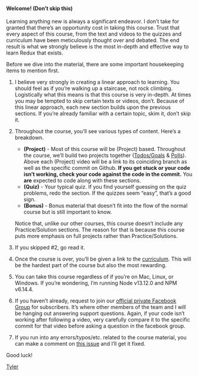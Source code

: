 #### Welcome! (Don’t skip this)

Learning anything new is always a significant endeavor. I don’t take for granted that there’s an opportunity cost in taking this course. Trust that every aspect of this course, from the text and videos to the quizzes and curriculum have been meticulously thought over and debated. The end result is what we strongly believe is the most in-depth and effective way to learn Redux that exists.

Before we dive into the material, there are some important housekeeping items to mention first.

1. I believe very strongly in creating a linear approach to learning. You should feel as if you’re walking up a staircase, not rock climbing. Logistically what this means is that this course is very in-depth. At times you may be tempted to skip certain texts or videos, don’t. Because of this linear approach, each new section builds upon the previous sections. If you’re already familiar with a certain topic, skim it, don’t skip it.

2. Throughout the course, you’ll see various types of content. Here’s a breakdown.

   - **(Project)** - Most of this course will be (Project) based. Throughout the course, we’ll build two projects together ([Todos/Goals](https://github.com/uidotdev/redux-course-1) & [Polls](https://github.com/uidotdev/redux-course-2)). Above each (Project) video will be a link to its coinciding branch as well as the specific commit on Github. **If you get stuck or your code isn’t working, check your code against the code in the commit.** You **are** expected to code along with these sections.
   - **(Quiz)** - Your typical quiz. If you find yourself guessing on the quiz problems, redo the section. If the quizzes seem “easy”, that’s a good sign.
   - **(Bonus)** - Bonus material that doesn’t fit into the flow of the normal course but is still important to know.

   Notice that, unlike our other courses, this course doesn’t include any Practice/Solution sections. The reason for that is because this course puts more emphasis on full projects rather than Practice/Solutions.

3. If you skipped #2, go read it.

4. Once the course is over, you’ll be given a link to the [curriculum](https://github.com/uidotdev/redux-course-curriculum). This will be the hardest part of the course but also the most rewarding.

5. You can take this course regardless of if you’re on Mac, Linux, or Windows. If you’re wondering, I’m running Node v13.12.0 and NPM v6.14.4.

6. If you haven’t already, request to join our [official private Facebook Group](https://www.facebook.com/groups/tylermcginnis/) for subscribers. It’s where other members of the team and I will be hanging out answering support questions. Again, if your code isn’t working after following a video, very carefully compare it to the specific commit for that video before asking a question in the facebook group.

7. If you run into any errors/typos/etc. related to the course material, you can make a comment on [this issue](https://github.com/uidotdev/redux-course-1/issues/4) and I’ll get it fixed.

Good luck!

[Tyler](https://twitter.com/tylermcginnis)

